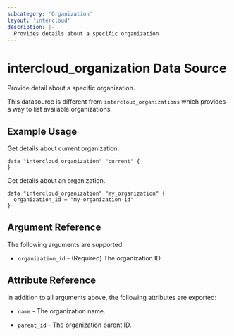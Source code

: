 ```yaml
---
subcategory: 'Organization'
layout: 'intercloud'
description: |-
  Provides details about a specific organization
---
```


# intercloud_organization Data Source

Provide detail about a specific organization.

This datasource is different from `intercloud_organizations` which provides a
way to list available organizations.

## Example Usage

Get details about current organization.

```hcl
data "intercloud_organization" "current" {
}
```

Get details about an organization.

```hcl
data "intercloud_organization" "my_organization" {
  organization_id = "my-organization-id"
}
```

## Argument Reference

The following arguments are supported:

- `organization_id` - (Required) The organization ID.

## Attribute Reference

In addition to all arguments above, the following attributes are exported:

- `name` - The organization name.

- `parent_id` - The organization parent ID.

